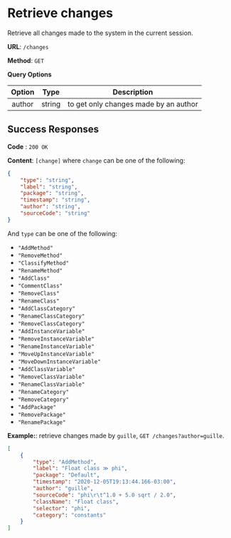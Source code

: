 # Retrieve changes

Retrieve all changes made to the system in the current session.

**URL**: `/changes`

**Method**: `GET`

**Query Options**

| Option |  Type  | Description                           |
| :----: | :----: | ------------------------------------- |
| author | string | to get only changes made by an author |

## Success Responses

**Code** : `200 OK`

**Content**: `[change]` where `change` can be one of the following:

```json
{
	"type": "string",
	"label": "string",
	"package": "string",
	"timestamp": "string",
	"author": "string",
	"sourceCode": "string"
}
```

And `type` can be one of the following:

- `"AddMethod"`
- `"RemoveMethod"`
- `"ClassifyMethod"`
- `"RenameMethod"`
- `"AddClass"`
- `"CommentClass"`
- `"RemoveClass"`
- `"RenameClass"`
- `"AddClassCategory"`
- `"RenameClassCategory"`
- `"RemoveClassCategory"`
- `"AddInstanceVariable"`
- `"RemoveInstanceVariable"`
- `"RenameInstanceVariable"`
- `"MoveUpInstanceVariable"`
- `"MoveDownInstanceVariable"`
- `"AddClassVariable"`
- `"RemoveClassVariable"`
- `"RenameClassVariable"`
- `"RenameCategory"`
- `"RemoveCategory"`
- `"AddPackage"`
- `"RemovePackage"`
- `"RenamePackage"`

**Example:**: retrieve changes made by `guille`, `GET /changes?author=guille`.

```json
[
	{
		"type": "AddMethod",
		"label": "Float class ≫ phi",
		"package": "Default",
		"timestamp": "2020-12-05T19:13:44.166-03:00",
		"author": "guille",
		"sourceCode": "phi\r\t^1.0 + 5.0 sqrt / 2.0",
		"className": "Float class",
		"selector": "phi",
		"category": "constants"
	}
]
```
